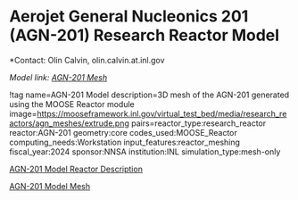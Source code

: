 # Aerojet General Nucleonics 201 (AGN-201) Research Reactor Model

*Contact: Olin Calvin, olin.calvin.at.inl.gov

*Model link: [AGN-201 Mesh](https://github.com/idaholab/virtual_test_bed/tree/main/research_reactors/agn/)*

!tag name=AGN-201 Model
     description=3D mesh of the AGN-201 generated using the MOOSE Reactor module
     image=https://mooseframework.inl.gov/virtual_test_bed/media/research_reactors/agn_meshes/extrude.png
     pairs=reactor_type:research_reactor
            reactor:AGN-201
            geometry:core
            codes_used:MOOSE_Reactor
            computing_needs:Workstation
            input_features:reactor_meshing
            fiscal_year:2024
            sponsor:NNSA
            institution:INL
            simulation_type:mesh-only

[AGN-201 Model Reactor Description](agn_reactor_description.md)

[AGN-201 Model Mesh](agn_mesh.md)
